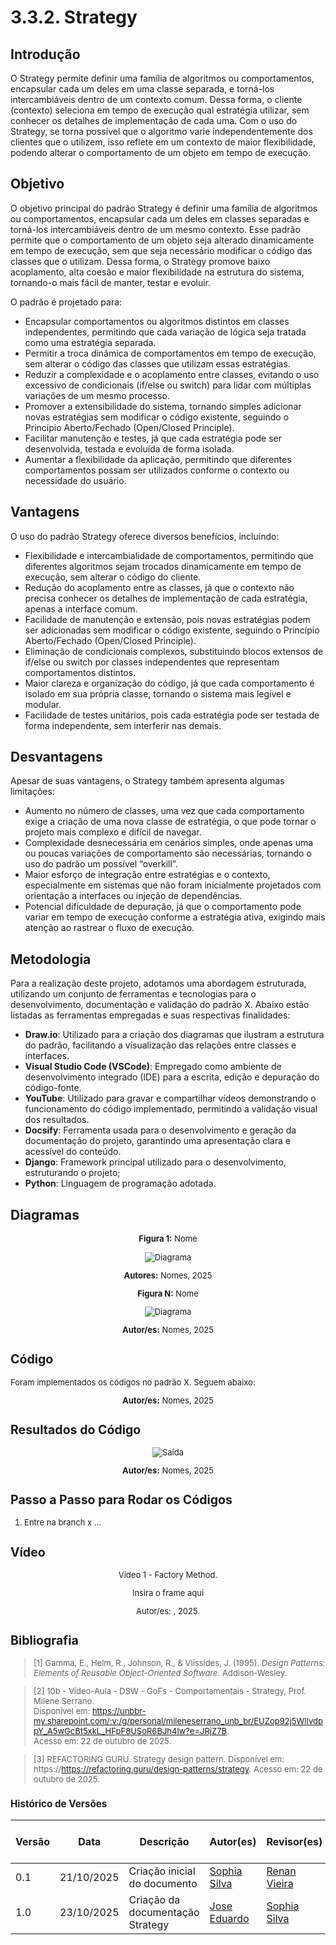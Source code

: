 # 3.3.2. Strategy

## Introdução

O Strategy permite definir uma família de algoritmos ou comportamentos, encapsular cada um deles em uma classe separada, e torná-los intercambiáveis dentro de um contexto comum. Dessa forma, o cliente (contexto) seleciona em tempo de execução qual estratégia utilizar, sem conhecer os detalhes de implementação de cada uma. Com o uso do Strategy, se torna possível que o algoritmo varie independentemente dos clientes que o utilizem, isso reflete em um contexto de maior flexibilidade, podendo alterar o comportamento de um objeto em tempo de execução.

## Objetivo

O objetivo principal do padrão Strategy é definir uma família de algoritmos ou comportamentos, encapsular cada um deles em classes separadas e torná-los intercambiáveis dentro de um mesmo contexto. Esse padrão permite que o comportamento de um objeto seja alterado dinamicamente em tempo de execução, sem que seja necessário modificar o código das classes que o utilizam. Dessa forma, o Strategy promove baixo acoplamento, alta coesão e maior flexibilidade na estrutura do sistema, tornando-o mais fácil de manter, testar e evoluir.

O padrão é projetado para:

- Encapsular comportamentos ou algoritmos distintos em classes independentes, permitindo que cada variação de lógica seja tratada como uma estratégia separada.
- Permitir a troca dinâmica de comportamentos em tempo de execução, sem alterar o código das classes que utilizam essas estratégias.
- Reduzir a complexidade e o acoplamento entre classes, evitando o uso excessivo de condicionais (if/else ou switch) para lidar com múltiplas variações de um mesmo processo.
- Promover a extensibilidade do sistema, tornando simples adicionar novas estratégias sem modificar o código existente, seguindo o Princípio Aberto/Fechado (Open/Closed Principle).
- Facilitar manutenção e testes, já que cada estratégia pode ser desenvolvida, testada e evoluída de forma isolada.
- Aumentar a flexibilidade da aplicação, permitindo que diferentes comportamentos possam ser utilizados conforme o contexto ou necessidade do usuário.



## Vantagens

O uso do padrão Strategy oferece diversos benefícios, incluindo:

- Flexibilidade e intercambialidade de comportamentos, permitindo que diferentes algoritmos sejam trocados dinamicamente em tempo de execução, sem alterar o código do cliente.
- Redução do acoplamento entre as classes, já que o contexto não precisa conhecer os detalhes de implementação de cada estratégia, apenas a interface comum.
- Facilidade de manutenção e extensão, pois novas estratégias podem ser adicionadas sem modificar o código existente, seguindo o Princípio Aberto/Fechado (Open/Closed Principle).
- Eliminação de condicionais complexos, substituindo blocos extensos de if/else ou switch por classes independentes que representam comportamentos distintos.
- Maior clareza e organização do código, já que cada comportamento é isolado em sua própria classe, tornando o sistema mais legível e modular.
- Facilidade de testes unitários, pois cada estratégia pode ser testada de forma independente, sem interferir nas demais.


## Desvantagens

Apesar de suas vantagens, o Strategy também apresenta algumas limitações:

- Aumento no número de classes, uma vez que cada comportamento exige a criação de uma nova classe de estratégia, o que pode tornar o projeto mais complexo e difícil de navegar.
- Complexidade desnecessária em cenários simples, onde apenas uma ou poucas variações de comportamento são necessárias, tornando o uso do padrão um possível “overkill”.
- Maior esforço de integração entre estratégias e o contexto, especialmente em sistemas que não foram inicialmente projetados com orientação a interfaces ou injeção de dependências.
- Potencial dificuldade de depuração, já que o comportamento pode variar em tempo de execução conforme a estratégia ativa, exigindo mais atenção ao rastrear o fluxo de execução.


## Metodologia

Para a realização deste projeto, adotamos uma abordagem estruturada, utilizando um conjunto de ferramentas e tecnologias para o desenvolvimento, documentação e validação do padrão X. Abaixo estão listadas as ferramentas empregadas e suas respectivas finalidades:

- **Draw.io**: Utilizado para a criação dos diagramas que ilustram a estrutura do padrão, facilitando a visualização das relações entre classes e interfaces.
- **Visual Studio Code (VSCode)**: Empregado como ambiente de desenvolvimento integrado (IDE) para a escrita, edição e depuração do código-fonte.
- **YouTube**: Utilizado para gravar e compartilhar vídeos demonstrando o funcionamento do código implementado, permitindo a validação visual dos resultados.
- **Docsify**: Ferramenta usada para o desenvolvimento e geração da documentação do projeto, garantindo uma apresentação clara e acessível do conteúdo.
- **Django**: Framework principal utilizado para o desenvolvimento, estruturando o projeto;
- **Python**: Linguagem de programação adotada.


## Diagramas

<font size="2"><p style="text-align: center"><b>Figura 1:</b> Nome</div>

<div style="text-align: center;">

![Diagrama]()

</div>

<font size="2"><p style="text-align: center"><b>Autores:</b> Nomes, 2025</p></font>

<font size="2"><p style="text-align: center"><b>Figura N:</b> Nome</div>

<div style="text-align: center;">

![Diagrama]()

</div>

<font size="2"><p style="text-align: center"><b>Autor/es:</b> Nomes, 2025</p></font>

## Código

Foram implementados os códigos no padrão X. Seguem abaixo:



<font size="2"><p style="text-align: center"><b>Autor/es:</b> Nomes, 2025</p></font>

## Resultados do Código

<div style="text-align: center;">

![Saída]()

</div>

<font size="2"><p style="text-align: center"><b>Autor/es:</b> Nomes, 2025</p></font>

## Passo a Passo para Rodar os Códigos

1. Entre na branch x ...


## Vídeo

<font size="2"><p style="text-align: center">Vídeo 1 - Factory Method.</p></font>

<center>
Insira o frame aqui 
</center>

<font size="2"><p style="text-align: center">Autor/es: [](), 2025.</p></font>

## Bibliografia

> [1] Gamma, E., Helm, R., Johnson, R., & Vlissides, J. (1995). _Design Patterns: Elements of Reusable Object-Oriented Software_. Addison-Wesley.

> [2] 10b - Vídeo-Aula - DSW - GoFs - Comportamentais - Strategy, Prof. Milene Serrano. <br>
Disponível em: <https://unbbr-my.sharepoint.com/:v:/g/personal/mileneserrano_unb_br/EUZop92j5WlIvdppY_A5wGcBt5xkL_HFpF8USoR6BJh4lw?e=JRjZ7B>. <br> Acesso em: 22 de outubro de 2025.

> [3] REFACTORING GURU. Strategy design pattern. Disponível em: https://https://refactoring.guru/design-patterns/strategy. Acesso em: 22 de outubro de 2025.


### Histórico de Versões

| Versão | Data       | Descrição                                                                    | Autor(es)                                                                                        | Revisor(es)                                   | Detalhes da Revisão |
| ------ | ---------- | ---------------------------------------------------------------------------- | ------------------------------------------------------------------------------------------------ | --------------------------------------------- | ------------------- |
| 0.1    | 21/10/2025 | Criação inicial do documento                      | [Sophia Silva](https://github.com/sophiassilva) | [Renan Vieira]() |                     |
| 1.0    | 23/10/2025 | Criação da documentação Strategy                      | [Jose Eduardo](https://github.com/jevprado) | [Sophia Silva](https://github.com/sophiassilva) |                     |